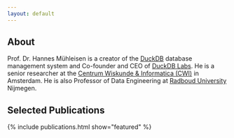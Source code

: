 ```yaml
---
layout: default
---
```


## About


Prof. Dr. Hannes Mühleisen is a creator of the [DuckDB](https://duckdb.org) database management system and Co-founder and CEO of [DuckDB Labs](https://duckdblabs.com). He is a senior researcher at the [Centrum Wiskunde & Informatica (CWI)](http://www.cwi.nl) in Amsterdam. He is also Professor of Data Engineering at [Radboud University](https://www.ru.nl) Nijmegen.


## Selected Publications

{% include publications.html show="featured" %}	

<!-- 

## Selected Projects

{% include projects.html show="featured" %}	


## Selected Posts

Selected Posts List

## Selected Lectures

Selected Lectures List
 -->